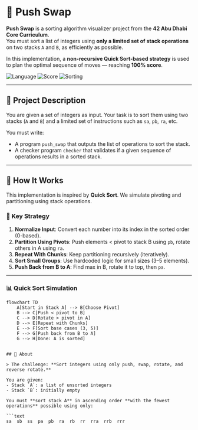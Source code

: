 # 🔀 Push Swap

**Push Swap** is a sorting algorithm visualizer project from the **42 Abu Dhabi Core Curriculum**.  
You must sort a list of integers using **only a limited set of stack operations** on two stacks `A` and `B`, as efficiently as possible.

In this implementation, a **non-recursive Quick Sort-based strategy** is used to plan the optimal sequence of moves — reaching **100% score**.

![Language](https://img.shields.io/badge/C-100%25-blue)
![Score](https://img.shields.io/badge/Score-100%25-brightgreen)
![Sorting](https://img.shields.io/badge/Algorithm-QuickSort-informational)

---

## 🧠 Project Description

You are given a set of integers as input. Your task is to sort them using two stacks (`A` and `B`) and a limited set of instructions such as `sa`, `pb`, `ra`, etc.

You must write:
- A program `push_swap` that outputs the list of operations to sort the stack.
- A checker program `checker` that validates if a given sequence of operations results in a sorted stack.

---

## 🚀 How It Works

This implementation is inspired by **Quick Sort**. We simulate pivoting and partitioning using stack operations.

### 🔁 Key Strategy

1. **Normalize Input**: Convert each number into its index in the sorted order (0-based).
2. **Partition Using Pivots**: Push elements < pivot to stack B using `pb`, rotate others in A using `ra`.
3. **Repeat With Chunks**: Keep partitioning recursively (iteratively).
4. **Sort Small Groups**: Use hardcoded logic for small sizes (3–5 elements).
5. **Push Back from B to A**: Find max in B, rotate it to top, then `pa`.

---

### 📊 Quick Sort Simulation

```mermaid
flowchart TD
    A[Start in Stack A] --> B[Choose Pivot]
    B --> C[Push < pivot to B]
    C --> D[Rotate > pivot in A]
    D --> E[Repeat with Chunks]
    E --> F[Sort base cases (3, 5)]
    F --> G[Push back from B to A]
    G --> H[Done: A is sorted]


## 🧩 About

> The challenge: **Sort integers using only push, swap, rotate, and reverse rotate.**

You are given:
- Stack `A`: a list of unsorted integers
- Stack `B`: initially empty

You must **sort stack A** in ascending order **with the fewest operations** possible using only:

```text
sa  sb  ss  pa  pb  ra  rb  rr  rra  rrb  rrr
